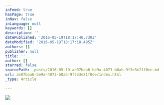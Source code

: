 ```yaml
---
inFeed: true
hasPage: true
inNav: false
inLanguage: null
keywords: []
description: ''
datePublished: '2016-05-19T18:17:40.730Z'
dateModified: '2016-05-19T18:17:18.495Z'
authors: []
publisher: null
title: ''
author: []
starred: false
sourcePath: _posts/2016-05-19-ae07baa6-be9a-4073-b0ab-9f3e3e21f0ee.md
url: ae07baa6-be9a-4073-b0ab-9f3e3e21f0ee/index.html
_type: Article

---
```

![](https://the-grid-user-content.s3-us-west-2.amazonaws.com/ee440be1-21c5-4170-b1c7-14dbb4415c96.jpg)